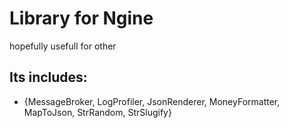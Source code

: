 # Library for Ngine
hopefully usefull for other

## Its includes:
- {MessageBroker, LogProfiler, JsonRenderer, MoneyFormatter, MapToJson, StrRandom, StrSlugify}